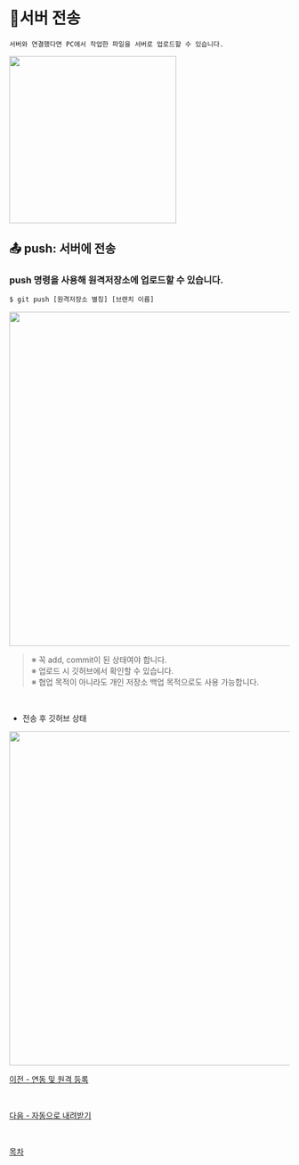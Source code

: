 # :postbox:**서버 전송**
    서버와 연결했다면 PC에서 작업한 파일을 서버로 업로드할 수 있습니다.
<kbd>
<img width="300" src="https://user-images.githubusercontent.com/45596014/193266554-fd701048-c308-458d-987d-e24bfc889630.jpg">
</kbd>

## **:outbox_tray: push: 서버에 전송**
### push 명령을 사용해 원격저장소에 업로드할 수 있습니다.<br>

```bash
$ git push [원격저장소 별칭] [브랜치 이름]
```
<kbd>
<img width="600" src="https://user-images.githubusercontent.com/45596014/193267175-8bb4559f-c6a6-4251-af84-30dfc5eae302.jpg">
</kbd>

<br>

>※ 꼭 add, commit이 된 상태여야 합니다.<br>
>※ 업로드 시 깃허브에서 확인할 수 있습니다.<br>
>※ 협업 목적이 아니라도 개인 저장소 백업 목적으로도 사용 가능합니다.

<br>

- 전송 후 깃허브 상태<br>
<kbd>
<img width="600" src="https://user-images.githubusercontent.com/45596014/193267641-1ba54059-7cef-4f9a-8c3c-29114ec6ca40.jpg">
</kbd>

<br>

[이전 - 연동 및 원격 등록](03_link-remote.md)

<br>

[다음 - 자동으로 내려받기](05_auto-pull.md)

<br>

[목차](../README.md)
